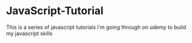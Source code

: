 # JavaScript-Tutorial
This is a series of javascript tutorials i'm going through on udemy to build my javascript skills
